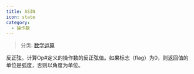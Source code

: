 ```yaml
---
title: ASIN
icon: state
category:
  - 操作数
---
```


> 分类: [数学运算](/hb/operands/136/899/  "Zemax 操作数 数学运算")

反正弦。计算Op#定义的操作数的反正弦值。如果标志（flag）为0，则返回值的单位是弧度，否则以角度为单位。
